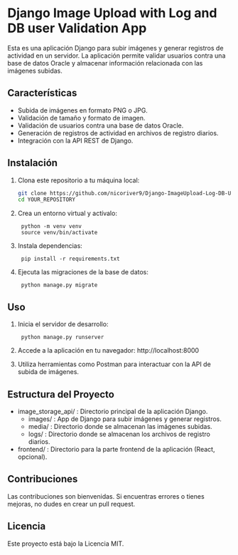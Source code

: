 # Django Image Upload with Log and DB user Validation App

Esta es una aplicación Django para subir imágenes y generar registros de actividad en un servidor. La aplicación permite validar usuarios contra una base de datos Oracle y almacenar información relacionada con las imágenes subidas.

## Características

- Subida de imágenes en formato PNG o JPG.
- Validación de tamaño y formato de imagen.
- Validación de usuarios contra una base de datos Oracle.
- Generación de registros de actividad en archivos de registro diarios.
- Integración con la API REST de Django.

## Instalación

1. Clona este repositorio a tu máquina local:

   ```bash
   git clone https://github.com/nicoriver9/Django-ImageUpload-Log-DB-UserValidation.git
   cd YOUR_REPOSITORY

2. Crea un entorno virtual y actívalo:

        python -m venv venv
        source venv/bin/activate
3. Instala dependencias:
        
        pip install -r requirements.txt

4. Ejecuta las migraciones de la base de datos:

        python manage.py migrate

## Uso

1. Inicia el servidor de desarrollo: 

        python manage.py runserver


2. Accede a la aplicación en tu navegador: http://localhost:8000
3. Utiliza herramientas como Postman para interactuar con la API de subida de imágenes.        

## Estructura del Proyecto

* image_storage_api/ : Directorio principal de la aplicación Django.
    * images/ : App de Django para subir imágenes y generar registros.
    * media/ : Directorio donde se almacenan las imágenes subidas.
    * logs/ : Directorio donde se almacenan los archivos de registro diarios.
* frontend/ : Directorio para la parte frontend de la aplicación (React, opcional).

## Contribuciones
Las contribuciones son bienvenidas. Si encuentras errores o tienes mejoras, no dudes en crear un pull request.

## Licencia
Este proyecto está bajo la Licencia MIT.
